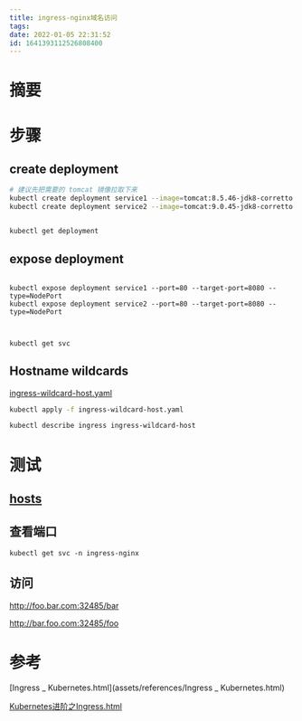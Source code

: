 ```yaml
---
title: ingress-nginx域名访问
tags: 
date: 2022-01-05 22:31:52
id: 1641393112526808400
---
```

# 摘要



# 步骤

## create deployment

```sh
# 建议先把需要的 tomcat 镜像拉取下来
kubectl create deployment service1 --image=tomcat:8.5.46-jdk8-corretto --port=8080 
kubectl create deployment service2 --image=tomcat:9.0.45-jdk8-corretto --port=8080 


kubectl get deployment 
```

## expose deployment

```

kubectl expose deployment service1 --port=80 --target-port=8080 --type=NodePort 
kubectl expose deployment service2 --port=80 --target-port=8080 --type=NodePort 



kubectl get svc
```

## Hostname wildcards

 [ingress-wildcard-host.yaml](assets/data/ingress-wildcard-host.yaml) 

```sh
kubectl apply -f ingress-wildcard-host.yaml
```



```sh
kubectl describe ingress ingress-wildcard-host
```



# 测试

##  [hosts](C:\Windows\System32\drivers\etc\hosts) 

## 查看端口

```
kubectl get svc -n ingress-nginx
```



## 访问



http://foo.bar.com:32485/bar

http://bar.foo.com:32485/foo





# 参考

 [Ingress _ Kubernetes.html](assets/references/Ingress _ Kubernetes.html) 

 [Kubernetes进阶之Ingress.html](assets/references/Kubernetes进阶之Ingress.html) 









